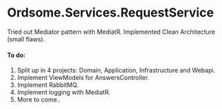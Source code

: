 # Ordsome.Services.RequestService

Tried out Mediator pattern with MediatR. Implemented Clean Architecture (small flaws).

#### To do: 
1. Split up in 4 projects: Domain, Application, Infrastructure and Webapi.
2. Implement ViewModels for AnswersController.
3. Implement RabbitMQ.
4. Implement logging with MediatR.
5. More to come..

